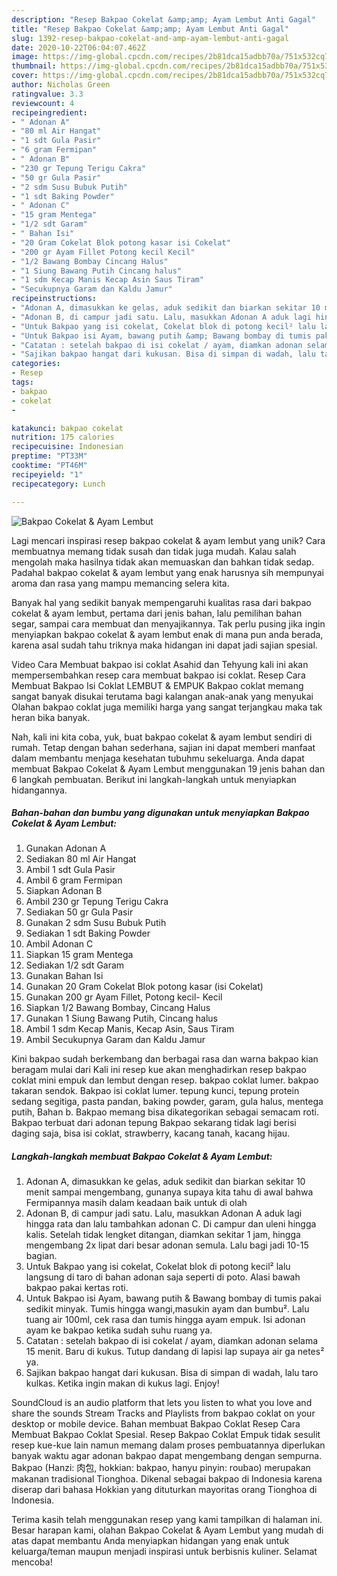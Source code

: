 ```yaml
---
description: "Resep Bakpao Cokelat &amp;amp; Ayam Lembut Anti Gagal"
title: "Resep Bakpao Cokelat &amp;amp; Ayam Lembut Anti Gagal"
slug: 1392-resep-bakpao-cokelat-and-amp-ayam-lembut-anti-gagal
date: 2020-10-22T06:04:07.462Z
image: https://img-global.cpcdn.com/recipes/2b81dca15adbb70a/751x532cq70/bakpao-cokelat-ayam-lembut-foto-resep-utama.jpg
thumbnail: https://img-global.cpcdn.com/recipes/2b81dca15adbb70a/751x532cq70/bakpao-cokelat-ayam-lembut-foto-resep-utama.jpg
cover: https://img-global.cpcdn.com/recipes/2b81dca15adbb70a/751x532cq70/bakpao-cokelat-ayam-lembut-foto-resep-utama.jpg
author: Nicholas Green
ratingvalue: 3.3
reviewcount: 4
recipeingredient:
- " Adonan A"
- "80 ml Air Hangat"
- "1 sdt Gula Pasir"
- "6 gram Fermipan"
- " Adonan B"
- "230 gr Tepung Terigu Cakra"
- "50 gr Gula Pasir"
- "2 sdm Susu Bubuk Putih"
- "1 sdt Baking Powder"
- " Adonan C"
- "15 gram Mentega"
- "1/2 sdt Garam"
- " Bahan Isi"
- "20 Gram Cokelat Blok potong kasar isi Cokelat"
- "200 gr Ayam Fillet Potong kecil Kecil"
- "1/2 Bawang Bombay Cincang Halus"
- "1 Siung Bawang Putih Cincang halus"
- "1 sdm Kecap Manis Kecap Asin Saus Tiram"
- "Secukupnya Garam dan Kaldu Jamur"
recipeinstructions:
- "Adonan A, dimasukkan ke gelas, aduk sedikit dan biarkan sekitar 10 menit sampai mengembang, gunanya supaya kita tahu di awal bahwa Fermipannya masih dalam keadaan baik untuk di olah"
- "Adonan B, di campur jadi satu. Lalu, masukkan Adonan A aduk lagi hingga rata dan lalu tambahkan adonan C. Di campur dan uleni hingga kalis. Setelah tidak lengket ditangan, diamkan sekitar 1 jam, hingga mengembang 2x lipat dari besar adonan semula. Lalu bagi jadi 10-15 bagian."
- "Untuk Bakpao yang isi cokelat, Cokelat blok di potong kecil² lalu langsung di taro di bahan adonan saja seperti di poto. Alasi bawah bakpao pakai kertas roti."
- "Untuk Bakpao isi Ayam, bawang putih &amp; Bawang bombay di tumis pakai sedikit minyak. Tumis hingga wangi,masukin ayam dan bumbu². Lalu tuang air 100ml, cek rasa dan tumis hingga ayam empuk. Isi adonan ayam ke bakpao ketika sudah suhu ruang ya."
- "Catatan : setelah bakpao di isi cokelat / ayam, diamkan adonan selama 15 menit. Baru di kukus. Tutup dandang di lapisi lap supaya air ga netes² ya."
- "Sajikan bakpao hangat dari kukusan. Bisa di simpan di wadah, lalu taro kulkas. Ketika ingin makan di kukus lagi. Enjoy!"
categories:
- Resep
tags:
- bakpao
- cokelat
- 

katakunci: bakpao cokelat  
nutrition: 175 calories
recipecuisine: Indonesian
preptime: "PT33M"
cooktime: "PT46M"
recipeyield: "1"
recipecategory: Lunch

---
```



![Bakpao Cokelat &amp; Ayam Lembut](https://img-global.cpcdn.com/recipes/2b81dca15adbb70a/751x532cq70/bakpao-cokelat-ayam-lembut-foto-resep-utama.jpg)

Lagi mencari inspirasi resep bakpao cokelat &amp; ayam lembut yang unik? Cara membuatnya memang tidak susah dan tidak juga mudah. Kalau salah mengolah maka hasilnya tidak akan memuaskan dan bahkan tidak sedap. Padahal bakpao cokelat &amp; ayam lembut yang enak harusnya sih mempunyai aroma dan rasa yang mampu memancing selera kita.

Banyak hal yang sedikit banyak mempengaruhi kualitas rasa dari bakpao cokelat &amp; ayam lembut, pertama dari jenis bahan, lalu pemilihan bahan segar, sampai cara membuat dan menyajikannya. Tak perlu pusing jika ingin menyiapkan bakpao cokelat &amp; ayam lembut enak di mana pun anda berada, karena asal sudah tahu triknya maka hidangan ini dapat jadi sajian spesial.

Video Cara Membuat bakpao isi coklat Asahid dan Tehyung kali ini akan mempersembahkan resep cara membuat bakpao isi coklat. Resep Cara Membuat Bakpao Isi Coklat LEMBUT &amp; EMPUK Bakpao coklat memang sangat banyak disukai terutama bagi kalangan anak-anak yang menyukai Olahan bakpao coklat juga memiliki harga yang sangat terjangkau maka tak heran bika banyak.


Nah, kali ini kita coba, yuk, buat bakpao cokelat &amp; ayam lembut sendiri di rumah. Tetap dengan bahan sederhana, sajian ini dapat memberi manfaat dalam membantu menjaga kesehatan tubuhmu sekeluarga. Anda dapat membuat Bakpao Cokelat &amp; Ayam Lembut menggunakan 19 jenis bahan dan 6 langkah pembuatan. Berikut ini langkah-langkah untuk menyiapkan hidangannya.

<!--inarticleads1-->

##### Bahan-bahan dan bumbu yang digunakan untuk menyiapkan Bakpao Cokelat &amp; Ayam Lembut:

1. Gunakan  Adonan A
1. Sediakan 80 ml Air Hangat
1. Ambil 1 sdt Gula Pasir
1. Ambil 6 gram Fermipan
1. Siapkan  Adonan B
1. Ambil 230 gr Tepung Terigu Cakra
1. Sediakan 50 gr Gula Pasir
1. Gunakan 2 sdm Susu Bubuk Putih
1. Sediakan 1 sdt Baking Powder
1. Ambil  Adonan C
1. Siapkan 15 gram Mentega
1. Sediakan 1/2 sdt Garam
1. Gunakan  Bahan Isi
1. Gunakan 20 Gram Cokelat Blok potong kasar (isi Cokelat)
1. Gunakan 200 gr Ayam Fillet, Potong kecil- Kecil
1. Siapkan 1/2 Bawang Bombay, Cincang Halus
1. Gunakan 1 Siung Bawang Putih, Cincang halus
1. Ambil 1 sdm Kecap Manis, Kecap Asin, Saus Tiram
1. Ambil Secukupnya Garam dan Kaldu Jamur


Kini bakpao sudah berkembang dan berbagai rasa dan warna bakpao kian beragam mulai dari Kali ini resep kue akan menghadirkan resep bakpao coklat mini empuk dan lembut dengan resep. bakpao coklat lumer. bakpao takaran sendok. Bakpao isi coklat lumer. tepung kunci, tepung protein sedang segitiga, pasta pandan, baking powder, garam, gula halus, mentega putih, Bahan b. Bakpao memang bisa dikategorikan sebagai semacam roti. Bakpao terbuat dari adonan tepung Bakpao sekarang tidak lagi berisi daging saja, bisa isi coklat, strawberry, kacang tanah, kacang hijau. 

<!--inarticleads2-->

##### Langkah-langkah membuat Bakpao Cokelat &amp; Ayam Lembut:

1. Adonan A, dimasukkan ke gelas, aduk sedikit dan biarkan sekitar 10 menit sampai mengembang, gunanya supaya kita tahu di awal bahwa Fermipannya masih dalam keadaan baik untuk di olah
1. Adonan B, di campur jadi satu. Lalu, masukkan Adonan A aduk lagi hingga rata dan lalu tambahkan adonan C. Di campur dan uleni hingga kalis. Setelah tidak lengket ditangan, diamkan sekitar 1 jam, hingga mengembang 2x lipat dari besar adonan semula. Lalu bagi jadi 10-15 bagian.
1. Untuk Bakpao yang isi cokelat, Cokelat blok di potong kecil² lalu langsung di taro di bahan adonan saja seperti di poto. Alasi bawah bakpao pakai kertas roti.
1. Untuk Bakpao isi Ayam, bawang putih &amp; Bawang bombay di tumis pakai sedikit minyak. Tumis hingga wangi,masukin ayam dan bumbu². Lalu tuang air 100ml, cek rasa dan tumis hingga ayam empuk. Isi adonan ayam ke bakpao ketika sudah suhu ruang ya.
1. Catatan : setelah bakpao di isi cokelat / ayam, diamkan adonan selama 15 menit. Baru di kukus. Tutup dandang di lapisi lap supaya air ga netes² ya.
1. Sajikan bakpao hangat dari kukusan. Bisa di simpan di wadah, lalu taro kulkas. Ketika ingin makan di kukus lagi. Enjoy!


SoundCloud is an audio platform that lets you listen to what you love and share the sounds Stream Tracks and Playlists from bakpao coklat on your desktop or mobile device. Bahan membuat Bakpao Coklat Resep Cara Membuat Bakpao Coklat Spesial. Resep Bakpao Coklat Empuk tidak sesulit resep kue-kue lain namun memang dalam proses pembuatannya diperlukan banyak waktu agar adonan bakpao dapat mengembang dengan sempurna. Bakpao (Hanzi: 肉包, hokkian: bakpao, hanyu pinyin: roubao) merupakan makanan tradisional Tionghoa. Dikenal sebagai bakpao di Indonesia karena diserap dari bahasa Hokkian yang dituturkan mayoritas orang Tionghoa di Indonesia. 

Terima kasih telah menggunakan resep yang kami tampilkan di halaman ini. Besar harapan kami, olahan Bakpao Cokelat &amp; Ayam Lembut yang mudah di atas dapat membantu Anda menyiapkan hidangan yang enak untuk keluarga/teman maupun menjadi inspirasi untuk berbisnis kuliner. Selamat mencoba!
